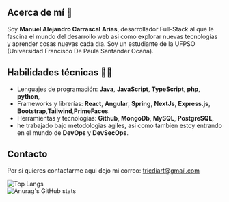 ## Acerca de mí 🖖
Soy **Manuel Alejandro Carrascal Arias**, desarrollador Full-Stack al que le fascina el mundo del desarrollo web asi como explorar nuevas tecnologías y aprender cosas nuevas cada día. Soy un estudiante de la UFPSO (Universidad Francisco De Paula Santander Ocaña).

## Habilidades técnicas 👨‍💻
- Lenguajes de programación: **Java**, **JavaScript**, **TypeScript**, **php**, **python**,
- Frameworks y librerías: **React**, **Angular**, **Spring**, **NextJs**, **Express.js**, **Bootstrap**,**Tailwind**,**PrimeFaces**.
- Herramientas y tecnologías: **Github**, **MongoDb**, **MySQL**, **PostgreSQL**,
- he trabajado bajo metodologias agiles, asi como tambien estoy entrando en el mundo de **DevOps** y **DevSecOps**.

## Contacto
 Por si quieres contactarme aqui dejo mi correo: tricdiart@gmail.com
 
![Top Langs](https://github-readme-stats.vercel.app/api/top-langs/?username=ManuelCarrascal&theme=radical&layout=compact)
<br>
![Anurag's GitHub stats](https://github-readme-stats.vercel.app/api?username=ManuelCarrascal&show_icons=true&theme=radical) 


